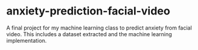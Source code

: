 # anxiety-prediction-facial-video
A final project for my machine learning class to predict anxiety from facial video. This includes a dataset extracted and the machine learning implementation.

